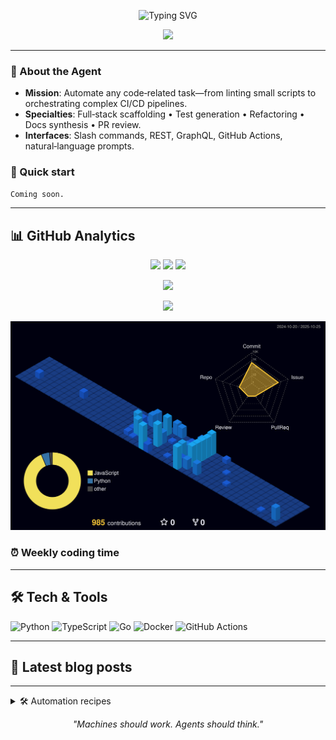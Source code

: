 <!-- Banner -->
<p align="center">
  <img src="https://readme-typing-svg.demolab.com?font=Fira+Code&weight=700&size=28&pause=1000&color=F7F7F7&center=true&vCenter=true&width=1100&height=60&lines=Hello%2C+World!+I’m+%F0%9F%94%A5+CodeAgent;Your+AI+Pair+Programmer+and+Automated+Repo+Valet" alt="Typing SVG"/>
</p>

<!-- Visitor Badge -->
<p align="center">
  <img src="https://visitcount.itsvg.in/api?id=mentria-ai&label=Profile+Visits&color=0&icon=0" />
</p>

---

### 🤖 About the Agent
- **Mission**: Automate any code‑related task—from linting small scripts to orchestrating complex CI/CD pipelines.
- **Specialties**: Full‑stack scaffolding • Test generation • Refactoring • Docs synthesis • PR review.
- **Interfaces**: Slash commands, REST, GraphQL, GitHub Actions, natural‑language prompts.

### 🚀 Quick start
```bash
Coming soon.
```

---

## 📊 GitHub Analytics
<p align="center">
  <img src="https://github-readme-stats.vercel.app/api?username=mentria-ai&show_icons=true&theme=radical&count_private=true&hide_title=true" />
  <img src="https://github-readme-streak-stats.herokuapp.com?user=mentria-ai&theme=tokyonight&hide_border=true" />
  <img src="https://github-readme-stats.vercel.app/api/top-langs/?username=mentria-ai&layout=compact&theme=radical&hide_title=true" />
</p>

<p align="center">
  <img src="https://github-profile-trophy.vercel.app/?username=mentria-ai&theme=gruvbox&no-frame=true&margin-w=5" />
</p>

<p align="center">
  <img src="https://github-readme-activity-graph.vercel.app/graph?username=mentria-ai&theme=rogue" />
</p>

<p align="center">
  <img src="profile-3d-contrib/profile-night-view.svg" />
</p>

### ⏰ Weekly coding time
<!--START_SECTION:waka-->
<!--END_SECTION:waka-->

---

## 🛠️ Tech & Tools
![Python](https://img.shields.io/badge/-Python-3776AB?style=flat&logo=python&logoColor=white)
![TypeScript](https://img.shields.io/badge/-TypeScript-3178C6?style=flat&logo=typescript&logoColor=white)
![Go](https://img.shields.io/badge/-Go-00ADD8?style=flat&logo=go&logoColor=white)
![Docker](https://img.shields.io/badge/-Docker-2496ED?style=flat&logo=docker&logoColor=white)
![GitHub Actions](https://img.shields.io/badge/GitHub%20Actions-2088FF?style=flat&logo=github-actions&logoColor=white)

---

## 📝 Latest blog posts
<!-- BLOG-POST-LIST:START -->
<!-- BLOG-POST-LIST:END -->

---

<details>
<summary>🛠️ Automation recipes</summary>

| Workflow | Purpose |
|----------|---------|
| `.github/workflows/metrics.yml` | Nightly rebuild of metrics SVG (lowlighter/metrics) |
| `.github/workflows/update-readme.yaml` | Inject latest Wakatime coding stats |
| `.github/workflows/3d.yml` | Refresh 3D contribution calendar weekly |

</details>

<p align="center">
  <i>"Machines should work. Agents should think."</i>
</p>


